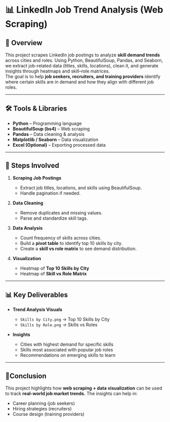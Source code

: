 # 📊 LinkedIn Job Trend Analysis (Web Scraping)

## 📌 Overview  
This project scrapes LinkedIn job postings to analyze **skill demand trends** across cities and roles. Using Python, BeautifulSoup, Pandas, and Seaborn, we extract job-related data (titles, skills, locations), clean it, and generate insights through heatmaps and skill–role matrices.  
The goal is to help **job seekers, recruiters, and training providers** identify where certain skills are in demand and how they align with different job roles.  

---

## 🛠 Tools & Libraries  
- **Python** – Programming language  
- **BeautifulSoup (bs4)** – Web scraping  
- **Pandas** – Data cleaning & analysis  
- **Matplotlib / Seaborn** – Data visualization  
- **Excel (Optional)** – Exporting processed data  

---

## 🚀 Steps Involved  
1. **Scraping Job Postings**  
   - Extract job titles, locations, and skills using BeautifulSoup.  
   - Handle pagination if needed.  

2. **Data Cleaning**  
   - Remove duplicates and missing values.  
   - Parse and standardize skill tags.  

3. **Data Analysis**  
   - Count frequency of skills across cities.  
   - Build a **pivot table** to identify top 10 skills by city.  
   - Create a **skill vs role matrix** to see demand distribution.  

4. **Visualization**  
   - Heatmap of **Top 10 Skills by City**  
   - Heatmap of **Skill vs Role Matrix**  

---

## 📊 Key Deliverables  
- **Trend Analysis Visuals**  
  - `Skills by City.png` → Top 10 Skills by City  
  - `Skills by Role.png` → Skills vs Roles  

- **Insights**  
  - Cities with highest demand for specific skills  
  - Skills most associated with popular job roles  
  - Recommendations on emerging skills to learn  

---

## 🔮Conclusion
This project highlights how **web scraping + data visualization** can be used to track **real-world job market trends.**
The insights can help in:
- Career planning (job seekers)
- Hiring strategies (recruiters)
- Course design (training providers)  
